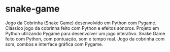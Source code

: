 # snake-game
Jogo da Cobrinha (Snake Game) desenvolvido em Python com Pygame.  Clássico jogo da cobrinha feito com Python e efeitos sonoros.  Projeto em Python utilizando Pygame para desenvolver um jogo interativo.  Snake Game feito com Python, com pontuação, som e tempo real.  Jogo da cobrinha com som, combos e interface gráfica com Pygame.
